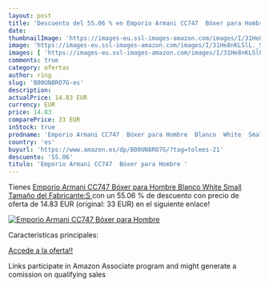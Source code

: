 ```yaml
---
layout: post
title: 'Descuento del 55.06 % en Emporio Armani CC747  Bóxer para Hombre '
date: 
thumbnailImage: 'https://images-eu.ssl-images-amazon.com/images/I/31He8nKLSlL._SL200_.jpg'
image: 'https://images-eu.ssl-images-amazon.com/images/I/31He8nKLSlL._SL200_.jpg'
images: [ 'https://images-eu.ssl-images-amazon.com/images/I/31He8nKLSlL._SL200_.jpg' ]
comments: true
category: ofertas
author: ring
slug: 'B00UN8RO7G-es'
description:
actualPrice: 14.83 EUR
currency: EUR
price: 14.83
comparePrice: 33 EUR
inStock: true
prodname: 'Emporio Armani CC747  Bóxer para Hombre  Blanco  White  Small  Tamaño del Fabricante:S '
country: 'es'
buyurl: 'https://www.amazon.es/dp/B00UN8RO7G/?tag=tolees-21'
descuento: '55.06'
titulo: 'Emporio Armani CC747  Bóxer para Hombre '
---
```


Tienes [Emporio Armani CC747  Bóxer para Hombre  Blanco  White  Small  Tamaño del Fabricante:S ](https://www.amazon.es/dp/B00UN8RO7G/?tag=tolees-21) con un 55.06 % de descuento con precio de oferta de 14.83 EUR (original: 33 EUR) en el siguiente enlace!

[![Emporio Armani CC747  Bóxer para Hombre ](https://images-eu.ssl-images-amazon.com/images/I/31He8nKLSlL._SL200_.jpg)](https://www.amazon.es/dp/B00UN8RO7G/?tag=tolees-21)

Características principales:


[Accede a la oferta!!](https://www.amazon.es/dp/B00UN8RO7G/?tag=tolees-21)

Links participate in Amazon Associate program and might generate a comission on qualifying sales


